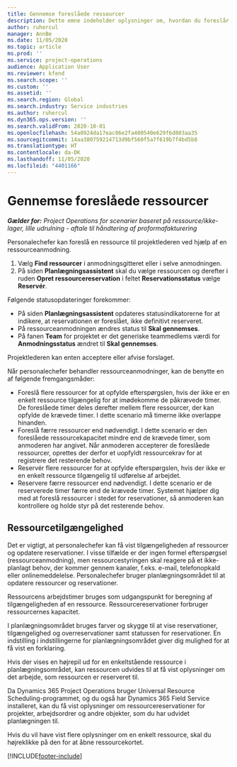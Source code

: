 ```yaml
---
title: Gennemse foreslåede ressourcer
description: Dette emne indeholder oplysninger om, hvordan du foreslår projektressourcer.
author: ruhercul
manager: AnnBe
ms.date: 11/05/2020
ms.topic: article
ms.prod: ''
ms.service: project-operations
audience: Application User
ms.reviewer: kfend
ms.search.scope: ''
ms.custom: ''
ms.assetid: ''
ms.search.region: Global
ms.search.industry: Service industries
ms.author: ruhercul
ms.dyn365.ops.version: ''
ms.search.validFrom: 2020-10-01
ms.openlocfilehash: 54a0924da17eac86e2fa400540e629f6d803aa35
ms.sourcegitcommit: 14aa380759214713d9bf560f5a7f619b7f4bd5b8
ms.translationtype: HT
ms.contentlocale: da-DK
ms.lasthandoff: 11/05/2020
ms.locfileid: "4401166"
---
```

# <a name="review-proposed-resources"></a>Gennemse foreslåede ressourcer

_**Gælder for:** Project Operations for scenarier baseret på ressource/ikke-lager, lille udrulning - aftale til håndtering af proformafakturering_

Personalechefer kan foreslå en ressource til projektlederen ved hjælp af en ressourceanmodning.

1. Vælg **Find ressourcer** i anmodningsgitteret eller i selve anmodningen.
2. På siden **Planlægningsassistent** skal du vælge ressourcen og derefter i ruden **Opret ressourcereservation** i feltet **Reservationsstatus** vælge **Reservér**.

Følgende statusopdateringer forekommer:

- På siden **Planlægningsassistent** opdateres statusindikatorerne for at indikere, at reservationen er foreslået, ikke definitivt reserveret.
- På ressourceanmodningen ændres status til **Skal gennemses**.
- På fanen **Team** for projektet er det generiske teammedlems værdi for **Anmodningsstatus** ændret til **Skal gennemses**.

Projektlederen kan enten acceptere eller afvise forslaget.

Når personalechefer behandler ressourceanmodninger, kan de benytte en af følgende fremgangsmåder:

- Foreslå flere ressourcer for at opfylde efterspørgslen, hvis der ikke er en enkelt ressource tilgængelig for at imødekomme de påkrævede timer. De foreslåede timer deles derefter mellem flere ressourcer, der kan opfylde de krævede timer. I dette scenario må timerne ikke overlappe hinanden.
- Foreslå færre ressourcer end nødvendigt. I dette scenario er den foreslåede ressourcekapacitet mindre end de krævede timer, som anmoderen har angivet. Når anmoderen accepterer de foreslåede ressourcer, oprettes der derfor et uopfyldt ressourcekrav for at registrere det resterende behov.
- Reservér flere ressourcer for at opfylde efterspørgslen, hvis der ikke er en enkelt ressource tilgængelig til udførelse af arbejdet.
- Reservere færre ressourcer end nødvendigt. I dette scenario er de reserverede timer færre end de krævede timer. Systemet hjælper dig med at foreslå ressourcer i stedet for reservationer, så anmoderen kan kontrollere og holde styr på det resterende behov.

## <a name="resource-availability"></a>Ressourcetilgængelighed

Det er vigtigt, at personalechefer kan få vist tilgængeligheden af ressourcer og opdatere reservationer. I visse tilfælde er der ingen formel efterspørgsel (ressourceanmodning), men ressourcestyringen skal reagere på et ikke-planlagt behov, der kommer gennem kanaler, f.eks. e-mail, telefonopkald eller onlinemeddelelse. Personalechefer bruger planlægningsområdet til at opdatere ressourcer og reservationer.

Ressourcens arbejdstimer bruges som udgangspunkt for beregning af tilgængeligheden af en ressource. Ressourcereservationer forbruger ressourcernes kapacitet.

I planlægningsområdet bruges farver og skygge til at vise reservationer, tilgængelighed og overreservationer samt statussen for reservationer. En indstilling i indstillingerne for planlægningsområdet giver dig mulighed for at få vist en forklaring.

Hvis der vises en højrepil ud for en enkeltstående ressource i planlægningsområdet, kan ressourcen udvides til at få vist oplysninger om det arbejde, som ressourcen er reserveret til.

Da Dynamics 365 Project Operations bruger Universal Resource Scheduling-programmet, og du også har Dynamics 365 Field Service installeret, kan du få vist oplysninger om ressourcereservationer for projekter, arbejdsordrer og andre objekter, som du har udvidet planlægningen til.

Hvis du vil have vist flere oplysninger om en enkelt ressource, skal du højreklikke på den for at åbne ressourcekortet.



[!INCLUDE[footer-include](../includes/footer-banner.md)]